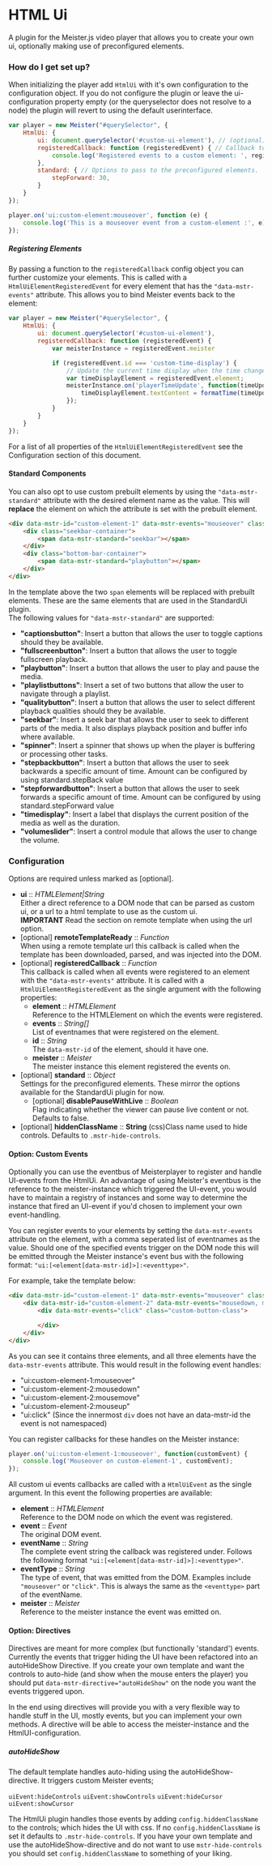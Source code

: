 # HTML Ui #

A plugin for the Meister.js video player that allows you to create your own ui, optionally making use of preconfigured elements.

### How do I get set up? ###

When initializing the player add `HtmlUi` with it's own configuration to the configuration object.
If you do not configure the plugin or leave the ui-configuration property empty (or the queryselector does not resolve to a node) the plugin will revert to using the default userinterface.

```JavaScript
var player = new Meister("#querySelector", {
    HtmlUi: {
        ui: document.querySelector('#custom-ui-element'), // (optional) Root element of your custom Ui or string containing HTML
        registeredCallback: function (registeredEvent) { // Callback to call when events are registered on a custom element.
            console.log('Registered events to a custom element: ', registeredEvent);
        },
        standard: { // Options to pass to the preconfigured elements.
            stepForward: 30,
        }
    }
});

player.on('ui:custom-element:mouseover', function (e) {
    console.log('This is a mouseover event from a custom-element :', e);
});
```

##### Registering Elements #####

By passing a function to the `registeredCallback` config object you can further customize your elements. This is called with a `HtmlUiElementRegisteredEvent` for every element that has the `"data-mstr-events"` attribute. This allows you to bind Meister events back to the element:


```JavaScript
var player = new Meister("#querySelector", {
    HtmlUi: {
        ui: document.querySelector('#custom-ui-element'),
        registeredCallback: function (registeredEvent) {
            var meisterInstance = registeredEvent.meister

            if (registeredEvent.id === 'custom-time-display') {
                // Update the current time display when the time changes.
                var timeDisplayElement = registeredEvent.element;
                meisterInstance.on('playerTimeUpdate', function(timeUpdateEvent) {
                    timeDisplayElement.textContent = formatTime(timeUpdateEvent.currentTime) + " / " + formatTime(timeUpdateEvent.duration);
                });
            }
        }
    }
});
```

For a list of all properties of the `HtmlUiElementRegisteredEvent` see the Configuration section of this document.

#### Standard Components ####

You can also opt to use custom prebuilt elements by using the `"data-mstr-standard"` attribute with the desired element name as the value. This will **replace** the element on which the attribute is set with the prebuilt element.

```HTML
<div data-mstr-id="custom-element-1" data-mstr-events="mouseover" class="custom-wrapper-class">
    <div class="seekbar-container">
        <span data-mstr-standard="seekbar"></span>
    </div>
    <div class="bottom-bar-container">
        <span data-mstr-standard="playbutton"></span>
    </div>
</div>
```

In the template above the two `span` elements will be replaced with prebuilt elements. These are the same elements that are used in the StandardUi plugin.  
The following values for `"data-mstr-standard"` are supported:

- **"captionsbutton"**: Insert a button that allows the user to toggle captions should they be available.
- **"fullscreenbutton"**: Insert a button that allows the user to toggle fullscreen playback.
- **"playbutton"**: Insert a button that allows the user to play and pause the media.
- **"playlistbuttons"**: Insert a set of two buttons that allow the user to navigate through a playlist.
- **"qualitybutton"**: Insert a button that allows the user to select different playback qualities should they be available.
- **"seekbar"**: Insert a seek bar that allows the user to seek to different parts of the media. It also displays playback position and buffer info where available.
- **"spinner"**: Insert a spinner that shows up when the player is buffering or processing other tasks.
- **"stepbackbutton"**: Insert a button that allows the user to seek backwards a specific amount of time. Amount can be configured by using standard.stepBack value
- **"stepforwardbutton"**: Insert a button that allows the user to seek forwards a specific amount of time. Amount can be configured by using standard.stepForward value
- **"timedisplay"**: Insert a label that displays the current position of the media as well as the duration.
- **"volumeslider"**: Insert a control module that allows the user to change the volume.

### Configuration ###

Options are required unless marked as [optional].

* **ui** :: *HTMLElement|String*  
    Either a direct reference to a DOM node that can be parsed as custom ui, or a url to a html template to use as the custom ui.  
    **IMPORTANT** Read the section on remote template when using the url option.
* [optional] **remoteTemplateReady** :: *Function*  
    When using a remote template url this callback is called when the template has been downloaded, parsed, and was injected into the DOM.
* [optional] **registeredCallback** :: *Function*  
    This callback is called when all events were registered to an element with the `"data-mstr-events"` attribute. It is called with a `HtmlUiElementRegisteredEvent` as the single argument with the following properties:
    - **element** :: *HTMLElement*  
        Reference to the HTMLElement on which the events were registered.
    - **events** :: *String[]*  
        List of eventnames that were registered on the element.
    - **id** :: *String*  
        The `data-mstr-id` of the element, should it have one.
    - **meister**  :: *Meister*  
        The meister instance this element registered the events on.
* [optional] **standard** :: *Object*  
    Settings for the preconfigured elements. These mirror the options available for the StandardUi plugin for now.
    * [optional] **disablePauseWithLive** :: *Boolean*  
        Flag indicating whether the viewer can pause live content or not. Defaults to false.
* [optional] **hiddenClassName** :: **String** 
    (css)Class name used to hide controls. Defaults to `.mstr-hide-controls`.

#### Option: Custom Events ####

Optionally you can use the eventbus of Meisterplayer to register and handle UI-events from the HtmlUi. An advantage of using Meister's eventbus is the reference to the meister-instance which triggered the UI-event, you would have to maintain a registry of instances and some way to determine the instance that fired an UI-event if you'd chosen to implement your own event-handling.

You can register events to your elements by setting the `data-mstr-events` attribute on the element, with a comma seperated list of eventnames as the value. Should one of the specified events trigger on the DOM node this will be emitted through the Meister instance's event bus with the following format: `"ui:[<element[data-mstr-id]>]:<eventtype>"`.

For example, take the template below:

```HTML
<div data-mstr-id="custom-element-1" data-mstr-events="mouseover" class="custom-wrapper-class">
    <div data-mstr-id="custom-element-2" data-mstr-events="mousedown, mousemove, mouseup" class="custom-inner-class">
        <div data-mstr-events="click" class="custom-button-class">

        </div>
    </div>
</div>
```

As you can see it contains three elements, and all three elements have the `data-mstr-events` attribute. This would result in the following event handles:

- "ui:custom-element-1:mouseover"
- "ui:custom-element-2:mousedown"
- "ui:custom-element-2:mousemove"
- "ui:custom-element-2:mouseup"
- "ui:click" (Since the innermost `div` does not have an data-mstr-id the event is not namespaced)

You can register callbacks for these handles on the Meister instance: 

```JavaScript
player.on('ui:custom-element-1:mouseover', function(customEvent) {
    console.log('Mouseover on custom-element-1', customEvent);
});
```

All custom ui events callbacks are called with a `HtmlUiEvent` as the single argument. In this event the following properties are available:
- **element** :: *HTMLElement*  
    Reference to the DOM node on which the event was registered.
- **event** :: *Event*  
    The original DOM event.
- **eventName** :: *String*  
    The complete event string the callback was registered under. Follows the following format `"ui:[<element[data-mstr-id]>]:<eventtype>"`.
- **eventType** :: *String*  
    The type of event, that was emitted from the DOM. Examples include `"mouseover"` or `"click"`. This is always the same as the `<eventtype>` part of the eventName.
- **meister** :: *Meister*  
    Reference to the meister instance the event was emitted on.


#### Option: Directives ####

Directives are meant for more complex (but functionally 'standard') events. 
Currently the events that trigger hiding the UI have been refactored into an autoHideShow Directive. If you create your own template and want the controls to auto-hide (and show when the mouse enters the player) you should put `data-mstr-directive="autoHideShow"` on the node you want the events triggered upon. 

In the end using directives will provide you with a very flexible way to handle stuff in the UI, mostly events, but you can implement your own methods. A directive will be able to access the meister-instance and the HtmlUI-configuration. 

##### autoHideShow #####

The default template handles auto-hiding using the autoHideShow-directive. It triggers custom Meister events;

`uiEvent:hideControls`
`uiEvent:showControls`
`uiEvent:hideCursor`
`uiEvent:showCursor`

The HtmlUi plugin handles those events by adding `config.hiddenClassName` to the controls; which hides the UI with css. If no `config.hiddenClassName` is set it defaults to `.mstr-hide-controls`.
If you have your own template and use the autoHideShow-directive and do not want to use `mstr-hide-controls` you should set `config.hiddenClassName` to something of your liking. 
